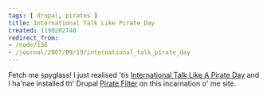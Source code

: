 ```yaml
---
tags: [ drupal, pirates ]
title: International Talk Like Pirate Day
created: 1190202740
redirect_from:
- /node/136
- /journal/2007/09/19/international_talk_pirate_day
---
```

Fetch me spyglass! I just realised 'tis [International Talk Like A Pirate
Day](http://www.talklikeapirate.com) and I ha'nae installed th' Drupal [Pirate
Filter](http://drupal.org/project/pirate) on this incarnation o' me site.